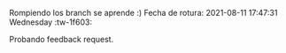 Rompiendo los branch se aprende :)
Fecha de rotura: 2021-08-11 17:47:31 Wednesday :tw-1f603:

Probando feedback request.